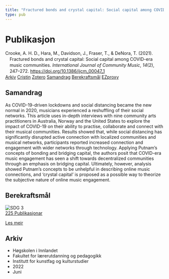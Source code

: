 ```yaml
---
title: "Fractured bonds and crystal capital: Social capital among COVID-era music communities"
type: pub
---
```

<h1>Publikasjon</h1>
<article id="csl-bib-container-V5GS6P93" class="csl-bib-container">
  <div class="csl-bib-body" style="line-height: 1.35; padding-left: 1em; text-indent:-1em;">
  <div class="csl-entry">Crooke, A. H. D., Hara, M., Davidson, J., Fraser, T., &amp; DeNora, T. (2021). Fractured bonds and crystal capital: Social capital among COVID-era music communities. <i>International Journal of Community Music</i>, <i>14</i>(2), 247&#x2013;272. <a href="https://doi.org/10.1386/ijcm_00047_1">https://doi.org/10.1386/ijcm_00047_1</a></div>
</div>
  <div class="csl-bib-buttons">
    <a href="#taxonomy-article-V5GS6P93" class="csl-bib-button">Arkiv</a>
    <a href="https://app.cristin.no/results/show.jsf?id=2031426" alt="Cristin URL" class="csl-bib-button">Cristin</a>
    <a href="http://zotero.org/groups/5022929/items/V5GS6P93" alt="Zotero URL" class="csl-bib-button">Zotero</a>
    <a href="#abstract-article-V5GS6P93" class="csl-bib-button">Samandrag</a>
    <a href="#sdg-article-V5GS6P93" class="csl-bib-button">Berekraftsmål</a>
    <a href="http://ezproxy.inn.no/login?url=https://doi.org/10.1386/ijcm_00047_1" class="csl-bib-button">EZproxy</a>
  </div>
  <div id="csl-bib-meta-container-V5GS6P93"></div>
</article>
<div id="csl-bib-meta-V5GS6P93" class="csl-bib-meta">
  <article id="abstract-article-V5GS6P93" class="abstract-article">
    <h1>Samandrag</h1>
    As COVID-19-driven lockdowns and social distancing became the new normal in 2020, musicians experienced a reshuffling of their social networks. This article uses in-depth interviews with nine community arts practitioners in Australia, Norway and the United States to explore the impact of COVID-19 on their ability to practise, collaborate and connect with their musical communities. Results showed that, while social distancing has significantly disrupted active connection with localized communities and musical networks, participants reported increased connection and engagement with wider networks through technology. Applying Putnam’s concepts of bonding and bridging capital, the authors posit that COVID-era music engagement has seen a shift towards decentralized communities through an emphasis on bridging capital. Ultimately, however, analysis showed Putnam’s concepts to be unhelpful in describing online music connections, and ‘crystal capital’ is proposed as a possible way to theorize the subjective nature of online music engagement.
  </article>
  <article id="sdg-article-V5GS6P93" class="sdg-article">
    <h1>Berekraftsmål</h1>
    <div class="sdg-container"><div id="sdg3" class="sdg">
<img src="{{< params subfolder >}}images/sdg/sdg03_no.png" class="image" alt="SDG 3">
<div class="sdg-overlay">
<a href="{{< params subfolder >}}no/archive/?sdg=3#archive" class="sdg-publication-count"><span>225</span> Publikasjonar</a>
<p><a href="https://www.fn.no/om-fn/fns-baerekraftsmaal/god-helse-og-livskvalitet?lang=nno-NO" class="sdg-read-more">Les meir</a></p>
</div>
</div></div>
  </article>
  <article id="taxonomy-article-V5GS6P93" class="taxonomy-article">
    <h1>Arkiv</h1>
    <ul>
      <li>Høgskolen i Innlandet</li>
      <li>Fakultet for lærerutdanning og pedagogikk</li>
      <li>Institutt for kunstfag og kulturstudier</li>
      <li>2022</li>
      <li>Juni</li>
    </ul>
  </article>
</div>
